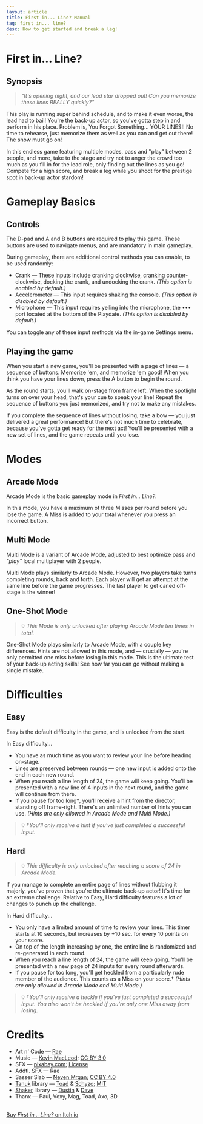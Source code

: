 ```yaml
---
layout: article
title: First in... Line? Manual
tag: first in... line?
desc: How to get started and break a leg!
---
```

# First in... Line?

## Synopsis

> *"It's opening night, and our lead star dropped out! Can you memorize these lines REALLY quickly?"*

This play is running super behind schedule, and to make it even worse, the lead had to bail! You're the back-up actor, so you've gotta step in and perform in his place. Problem is, You Forgot Something... YOUR LINES!! No time to rehearse, just memorize them as well as you can and get out there! The show must go on!

In this endless game featuring multiple modes, pass and "play" between 2 people, and more, take to the stage and try not to anger the crowd too much as you fill in for the lead role, only finding out the lines as you go! Compete for a high score, and break a leg while you shoot for the prestige spot in back-up actor stardom!

# Gameplay Basics

## Controls

The D-pad and A and B buttons are required to play this game. These buttons are used to navigate menus, and are mandatory in main gameplay.

During gameplay, there are additional control methods you can enable, to be used randomly:
- Crank — These inputs include cranking clockwise, cranking counter-clockwise, docking the crank, and undocking the crank. *(This option is enabled by default.)*
- Accelerometer — This input requires shaking the console. *(This option is disabled by default.)*
- Microphone — This input requires yelling into the microphone, the ••• port located at the bottom of the Playdate. *(This option is disabled by default.)*

You can toggle any of these input methods via the in-game Settings menu.

## Playing the game

When you start a new game, you'll be presented with a page of lines — a sequence of buttons. Memorize 'em, and memorize 'em good! When you think you have your lines down, press the A button to begin the round.

As the round starts, you'll walk on-stage from frame left. When the spotlight turns on over your head, that's your cue to speak your line! Repeat the sequence of buttons you just memorized, and try not to make any mistakes.

If you complete the sequence of lines without losing, take a bow — you just delivered a great performance! But there's not much time to celebrate, because you've gotta get ready for the next act! You'll be presented with a new set of lines, and the game repeats until you lose.

# Modes

## Arcade Mode

Arcade Mode is the basic gameplay mode in *First in... Line?*.

In this mode, you have a maximum of three Misses per round before you lose the game. A Miss is added to your total whenever you press an incorrect button.

## Multi Mode

Multi Mode is a variant of Arcade Mode, adjusted to best optimize pass and *"play"* local multiplayer with 2 people.

Multi Mode plays similarly to Arcade Mode. However, two players take turns completing rounds, back and forth. Each player will get an attempt at the same line before the game progresses. The last player to get caned off-stage is the winner!

<!--\> ⚠️ *Scores are not saved or submitted to on-line leaderboards in Multi Mode.*-->

## One-Shot Mode

> 💡 *This Mode is only unlocked after playing Arcade Mode ten times in total.*

One-Shot Mode plays similarly to Arcade Mode, with a couple key differences. Hints are not allowed in this mode, and — crucially — you're only permitted one miss before losing in this mode. This is the ultimate test of your back-up acting skills! See how far you can go without making a single mistake.

# Difficulties

## Easy

Easy is the default difficulty in the game, and is unlocked from the start.

In Easy difficulty...

- You have as much time as you want to review your line before heading on-stage.
- Lines are preserved between rounds — one new input is added onto the end in each new round.
- When you reach a line length of 24, the game will keep going. You'll be presented with a new line of 4 inputs in the next round, and the game will continue from there.
- If you pause for too long†, you'll receive a hint from the director, standing off frame-right. There's an unlimited number of hints you can use. *(Hints are only allowed in Arcade Mode and Multi Mode.)*

> 💡 †*You'll only receive a hint if you've just completed a successful input.*

## Hard

> 💡 *This difficulty is only unlocked after reaching a score of 24 in Arcade Mode.*

If you manage to complete an entire page of lines without flubbing it majorly, you've proven that you're the ultimate back-up actor! It's time for an extreme challenge. Relative to Easy, Hard difficulty features a lot of changes to punch up the challenge.

In Hard difficulty...

- You only have a limited amount of time to review your lines. This timer starts at 10 seconds, but increases by +10 sec. for every 10 points on your score.
- On top of the length increasing by one, the entire line is randomized and re-generated in each round.
- When you reach a line length of 24, the game will keep going. You'll be presented with a new page of 24 inputs for every round afterwards.
- If you pause for too long, you'll get heckled from a particularly rude member of the audience. This counts as a Miss on your score.† *(Hints are only allowed in Arcade Mode and Multi Mode.)*

> 💡 †*You'll only receive a heckle if you've just completed a successful input. You also won't be heckled if you're only one Miss away from losing.*

<!--\# On-line Capability

## About on-line play

This game connects to Playdate's on-line leaderboard API, to enable sending and receiving of high scores among players across the globe. To use on-line functionality in this game, make sure your Playdate has an active Wireless connection.

## Submitting your scores

To submit a new score to the global leaderboard, simply complete a game. When you reach the 'Game Over' screen, your score will be submitted to the proper leaderboard automatically.

> 💡 *For a score to be eligible for submission, it must be a higher score than one you've achieved before.*

> ⚠️ *Scores are not saved or submitted to on-line leaderboards in Multi Mode.*

## Viewing global scores

You can view global scores using two primary methods:

1. Visit the *First in... Line?* game page on Catalog, at [play.date/games/first-in-line](https://play.date/games/first-in-line/). From here, you can view all available scores in the Scoreboards section. You can see top 10 scores in every available board.

2. Enter the 'High Scores' menu within the game, accessible from the Title screen. When in this screen, you can use the A button to toggle difficulty, and the left and right buttons on the D-pad to switch the Mode. *(On device, you can only view leaderboards for modes and difficulties you've already unlocked.)* From here, you can see the top 10 scores for the currently-highlighted board, as well as your own score and ranking (if available).

## Control schemes

Different control combinations are allowed for accessibility reasons (see Controls for more info.) Within the on-line leaderboards, you can see which control combination a player used to attain their best score.

On the Catalog game page, refer to the final digit of a player's score. This indicates their control method. The digits represent the controls as follows:

- 0 - Buttons only
- 1 - Buttons and Crank
- 2 - Buttons and Accelerometer
- 3 - Buttons and Microphone
- 4 - Buttons, Crank, and Accelerometer
- 5 - Buttons, Crank, and Microphone
- 6 - Buttons, Accelerometer, and Microphone
- 7 - All inputs enabled.

Within the game, these control methods will be automatically printed out in a human-readable format next to a player's score.-->

# Credits

- Art n' Code — [Rae](https://rae.wtf)
- Music — [Kevin MacLeod](https://incompetech.com/); [CC BY 3.0](https://creativecommons.org/licenses/by/3.0/)
- SFX — [pixabay.com](https://pixabay.com/); [License](https://pixabay.com/service/terms/)
- Addtl. SFX — Rae
- Sasser Slab — [Neven Mrgan](https://mrgan.com/); [CC BY 4.0](https://creativecommons.org/licenses/by/4.0/)
- [Tanuk](https://github.com/Schyzophrenic/Tanuk_CodeSequence) library — [Toad](https://toadleyundercontrol.itch.io/) & [Schyzo](https://twitter.com/Schyzo99); [MIT](https://github.com/Schyzophrenic/Tanuk_CodeSequence/blob/main/LICENSE)
- [Shaker](https://devforum.play.date/t/shaker-a-class-for-shake-detection/1977) library — [Dustin](https://bento.me/rau) & [Dave](https://pdx.social/@dave)
- Thanx — Paul, Voxy, Mag, Toad, Axo, 3D

<br>
<a href="https://stuffbyrae.itch.io/first-in-line" class="button">Buy <i>First in... Line?</i> on Itch.io</a>